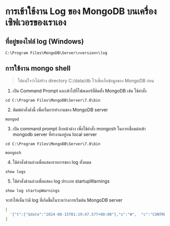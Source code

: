 
# การเข้าใช้งาน Log ของ MongoDB บนเครื่องเซิฟเวอรของเราเอง

## ที่อยู่ของไฟล์ log (Windows)

```
C:\Program Files\MongoDB\Server\<version>\log
```

## การใช้งาน mongo shell 

> ให้แน่ใจว่าได้สร้าง directory C:/data/db ไว้เพื่อเก็บข้อมูลของ MongoDB ก่อน

1. เปิด Command Prompt และเข้าไปที่โฟลเดอร์ที่ติดตั้ง MongoDB เช่น ใช้คำสั่ง 

```
cd C:\Program Files\MongoDB\Server\7.0\bin
```

2. พิมพ์คำสั่งดังนี้ เพื่อเริ่มการทำงานของ MongoDB server

```
mongod 
```


3. เปิด command prompt อีกหน้าต่าง เพื่อใช้คำสั่ง mongosh ในการเชื่อมต่อเข้า mongodb server ที่ทำงานอยู่บน local server

```
cd C:\Program Files\MongoDB\Server\7.0\bin
```

```
mongosh
```

4. ใช้คำสั่งด้านล่างเพื่อแสดงรายการของ log ทั้งหมด

```
show logs
```

5. ใช้คำสั่งด้านล่างเพื่อแสดง log ประเภท startupWarnings

```
show log startupWarnings
```

จะทำให้เห็นว่ามี log ที่เกิดขึ้นในระหว่างการเริ่มต้น MongoDB server

```bash
[
  '{"t":{"$date":"2024-08-15T01:19:47.577+00:00"},"s":"W",  "c":"CONTROL",  "id":22120,   "ctx":"initandlisten","msg":"Access control is not enabled for the database. Read and write access to data and configuration is unrestricted","tags":["startupWarnings"]}\n'
]
```